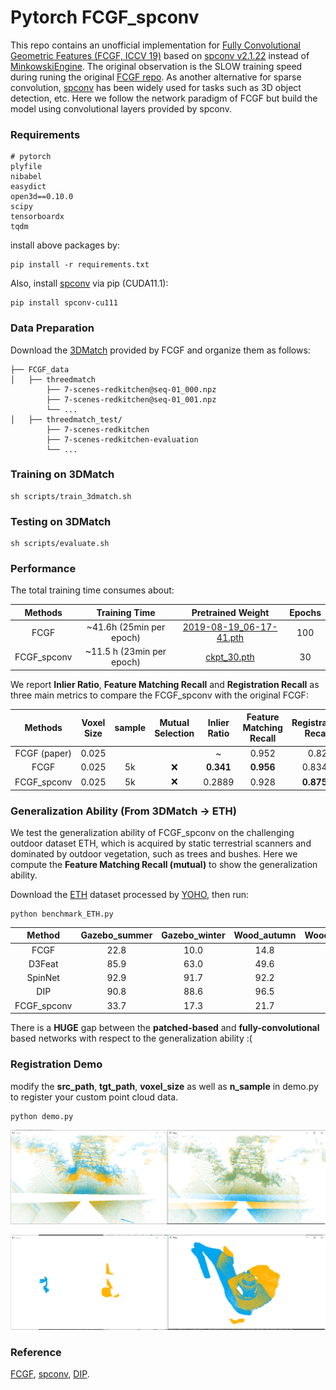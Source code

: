 # Pytorch FCGF_spconv

This repo contains an unofficial implementation for [Fully Convolutional Geometric Features (FCGF, ICCV 19)](https://openaccess.thecvf.com/content_ICCV_2019/papers/Choy_Fully_Convolutional_Geometric_Features_ICCV_2019_paper.pdf) based on [spconv v2.1.22](https://github.com/traveller59/spconv) instead of [MinkowskiEngine](https://github.com/NVIDIA/MinkowskiEngine). The original observation is the SLOW training speed during runing the original [FCGF repo](https://github.com/chrischoy/FCGF). As another alternative for sparse convolution, [spconv](https://github.com/traveller59/spconv) has been widely used for tasks such as 3D object detection, etc.  Here we follow the network paradigm of FCGF but build the model using convolutional layers provided by spconv.

### Requirements

```
# pytorch
plyfile
nibabel
easydict
open3d==0.10.0
scipy
tensorboardx
tqdm
```

install above packages by:

```
pip install -r requirements.txt
```

Also, install [spconv](https://github.com/traveller59/spconv) via pip (CUDA11.1):

```
pip install spconv-cu111
```

### Data Preparation

Download the [3DMatch](http://node2.chrischoy.org/data/datasets/registration/threedmatch.tgz) provided by FCGF and organize them as follows:

```
├── FCGF_data  
│   ├──	threedmatch  
        ├── 7-scenes-redkitchen@seq-01_000.npz
        ├── 7-scenes-redkitchen@seq-01_001.npz
        └── ... 
│   ├── threedmatch_test/
        ├── 7-scenes-redkitchen
        ├── 7-scenes-redkitchen-evaluation
        └── ...         
```

### Training on 3DMatch

```
sh scripts/train_3dmatch.sh
```

### Testing on 3DMatch

```
sh scripts/evaluate.sh
```

### Performance

The total training time consumes about:

|   Methods   |       Training Time       |                      Pretrained Weight                       | Epochs |
| :---------: | :-----------------------: | :----------------------------------------------------------: | :----: |
|    FCGF     | ~41.6h (25min per epoch)  | [2019-08-19_06-17-41.pth](https://node1.chrischoy.org/data/publications/fcgf/2019-08-19_06-17-41.pth) |  100   |
| FCGF_spconv | ~11.5 h (23min per epoch) | [ckpt_30.pth](https://drive.google.com/file/d/15Gk2vskOHQMJkuweH5B5_qGZcH2NJKfI/view?usp=sharing) |   30   |

We report **Inlier Ratio**, **Feature Matching Recall** and **Registration Recall** as three main metrics to compare the FCGF_spconv with the original FCGF:

|   Methods    | Voxel Size | sample | Mutual Selection | Inlier Ratio | Feature Matching Recall | Registration Recall |
| :----------: | :--------: | :----: | :--------------: | :----------: | :---------------------: | :-----------------: |
| FCGF (paper) |   0.025    |        |                  |      ~       |          0.952          |        0.82         |
|     FCGF     |   0.025    |   5k   |        ❌         |  **0.341**   |        **0.956**        |       0.8343        |
| FCGF_spconv  |   0.025    |   5k   |        ❌         |    0.2889    |          0.928          |     **0.8757**      |

### Generalization Ability (From 3DMatch -> ETH)

We test the generalization ability of FCGF_spconv on the challenging outdoor dataset ETH, which is acquired by static terrestrial scanners and dominated by outdoor vegetation, such as trees and bushes. Here we compute the **Feature Matching Recall (mutual)** to show the generalization ability.

Download the [ETH](https://drive.google.com/file/d/1hyurp5EOzvWGFB0kOl5Qylx1xGelpxaQ/view) dataset processed by [YOHO](https://github.com/HpWang-whu/YOHO), then run:

```
python benchmark_ETH.py
```

|   Method    | Gazebo_summer | Gazebo_winter | Wood_autumn | Wood_summer | Average |
| :---------: | :-----------: | :-----------: | :---------: | :---------: | :-----: |
|    FCGF     |     22.8      |     10.0      |    14.8     |    16.8     |  16.1   |
|   D3Feat    |     85.9      |     63.0      |    49.6     |    48.0     |  56.3   |
|   SpinNet   |     92.9      |     91.7      |    92.2     |    94.4     |  92.8   |
|     DIP     |     90.8      |     88.6      |    96.5     |    95.2     |  92.8   |
| FCGF_spconv |     33.7      |     17.3      |    21.7     |    28.0     |  25.2   |

There is a **HUGE** gap between the **patched-based** and **fully-convolutional** based networks with respect to the generalization ability :(

### Registration Demo

modify the **src_path**, **tgt_path**, **voxel_size** as well as **n_sample** in demo.py to register your custom point cloud data.

```
python demo.py
```

![demo](misc/gazebo.png)

![demo](misc/base.png)

### Reference

[FCGF](https://github.com/chrischoy/FCGF), [spconv](https://github.com/traveller59/spconv), [DIP](https://github.com/fabiopoiesi/dip).
